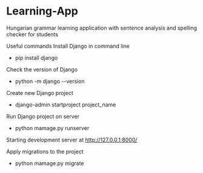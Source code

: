 # Learning-App
Hungarian grammar learning application with sentence analysis and spelling checker for students

Useful commands
Install Django in command line
- pip install django

Check the version of Django
- python -m django --version

Create new Django project
- django-admin startproject project_name

Run Django project on server
- python mamage.py runserver

Starting development server at http://127.0.0.1:8000/

Apply migrations to the project
- python mamage.py migrate

  
